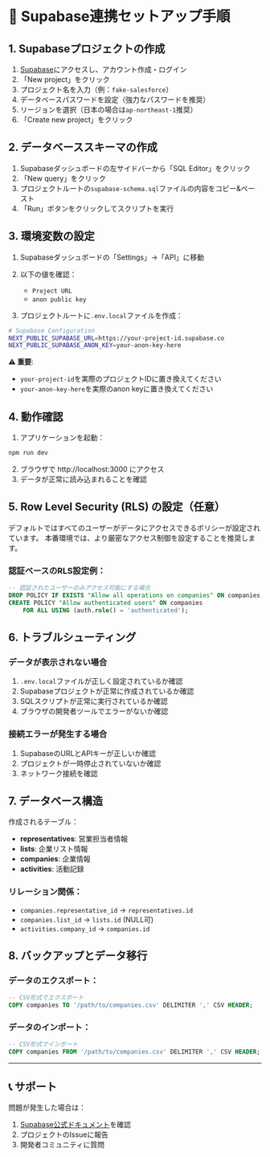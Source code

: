 # 🚀 Supabase連携セットアップ手順

## 1. Supabaseプロジェクトの作成

1. [Supabase](https://supabase.com/)にアクセスし、アカウント作成・ログイン
2. 「New project」をクリック
3. プロジェクト名を入力（例：`fake-salesforce`）
4. データベースパスワードを設定（強力なパスワードを推奨）
5. リージョンを選択（日本の場合は`ap-northeast-1`推奨）
6. 「Create new project」をクリック

## 2. データベーススキーマの作成

1. Supabaseダッシュボードの左サイドバーから「SQL Editor」をクリック
2. 「New query」をクリック
3. プロジェクトルートの`supabase-schema.sql`ファイルの内容をコピー&ペースト
4. 「Run」ボタンをクリックしてスクリプトを実行

## 3. 環境変数の設定

1. Supabaseダッシュボードの「Settings」→「API」に移動
2. 以下の値を確認：
   - `Project URL`
   - `anon public key`

3. プロジェクトルートに`.env.local`ファイルを作成：

```bash
# Supabase Configuration
NEXT_PUBLIC_SUPABASE_URL=https://your-project-id.supabase.co
NEXT_PUBLIC_SUPABASE_ANON_KEY=your-anon-key-here
```

**⚠️ 重要**: 
- `your-project-id`を実際のプロジェクトIDに置き換えてください
- `your-anon-key-here`を実際のanon keyに置き換えてください

## 4. 動作確認

1. アプリケーションを起動：
```bash
npm run dev
```

2. ブラウザで http://localhost:3000 にアクセス
3. データが正常に読み込まれることを確認

## 5. Row Level Security (RLS) の設定（任意）

デフォルトではすべてのユーザーがデータにアクセスできるポリシーが設定されています。
本番環境では、より厳密なアクセス制御を設定することを推奨します。

### 認証ベースのRLS設定例：

```sql
-- 認証されたユーザーのみアクセス可能にする場合
DROP POLICY IF EXISTS "Allow all operations on companies" ON companies;
CREATE POLICY "Allow authenticated users" ON companies
    FOR ALL USING (auth.role() = 'authenticated');
```

## 6. トラブルシューティング

### データが表示されない場合

1. `.env.local`ファイルが正しく設定されているか確認
2. Supabaseプロジェクトが正常に作成されているか確認
3. SQLスクリプトが正常に実行されているか確認
4. ブラウザの開発者ツールでエラーがないか確認

### 接続エラーが発生する場合

1. SupabaseのURLとAPIキーが正しいか確認
2. プロジェクトが一時停止されていないか確認
3. ネットワーク接続を確認

## 7. データベース構造

作成されるテーブル：

- **representatives**: 営業担当者情報
- **lists**: 企業リスト情報  
- **companies**: 企業情報
- **activities**: 活動記録

### リレーション関係：
- `companies.representative_id` → `representatives.id`
- `companies.list_id` → `lists.id` (NULL可)
- `activities.company_id` → `companies.id`

## 8. バックアップとデータ移行

### データのエクスポート：
```sql
-- CSV形式でエクスポート
COPY companies TO '/path/to/companies.csv' DELIMITER ',' CSV HEADER;
```

### データのインポート：
```sql  
-- CSV形式でインポート
COPY companies FROM '/path/to/companies.csv' DELIMITER ',' CSV HEADER;
```

---

## 📞 サポート

問題が発生した場合は：
1. [Supabase公式ドキュメント](https://supabase.com/docs)を確認
2. プロジェクトのIssueに報告
3. 開発者コミュニティに質問 